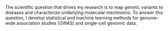 The scientific question that drives my research is to map genetic variants to diseases and characterize underlying molecular mechnisms. To answer this question, I develop statistical and machine learning methods for genome-wide association studies (GWAS) and single-cell genomic data.

